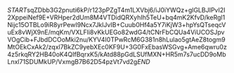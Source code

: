 $START$sqZDbb3G2pnuti6kP/r123pPZgT4m1LXVbj6/iJ0iYWQz+glGLBJIPvI2I2XppeiNef9E+VRHper2dUm8M4VTDidQRXyhIh5TeU+bq4mK2KfvD/keRgl1Nijc15OTBLo9iR8yrPewI9Ncx7JklJvIB+Cuub0Hf4a5Y7iKjW3+hpYsQTseqcVuEx8vWjX9nE/mqKm/VXLFIi8vKkUEGo82wdG4/tCNrFbCQUa4ViUCOSJpvVOgCib+FJbdDCOoMki2nu/KYV4I0TPwRcM6G381n8hLulao5gtAeZ8togm9MtOEkCxAk2/zqxl7BkZC9yebXEc0KF9U+3G0FxEbasWSGvg+Ame6qwru0z4z5rkqRY2HB40oK4QIfBqrxK5/kAtd88pGdLSUfMXN+HR5m7s7ucDD9oMbLnxl71SDUMkUP/VxmgB7B62D54pzVt7vd2g$END$